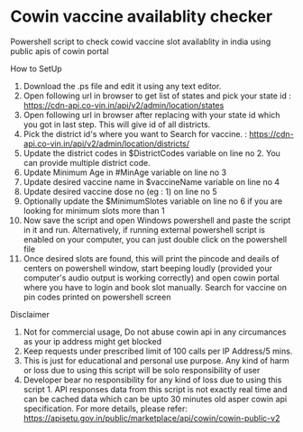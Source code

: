  # Cowin vaccine availablity checker
 Powershell script to check cowid vaccine slot availablity in india using public apis of cowin portal

 How to SetUp
 1. Download the .ps file and edit it using any text editor.
 2. Open following url in browser to get list of states and pick your state id : https://cdn-api.co-vin.in/api/v2/admin/location/states
 3. Open following url in browser  after replacing <stateid> with your state id which you got in last step. This will give id of all districts. 
 4. Pick the district id's where you want to  Search for vaccine. : https://cdn-api.co-vin.in/api/v2/admin/location/districts/<stateid>
 5. Update the district codes in $DistrictCodes variable on line no 2. You can provide multiple district code.
 6. Update Minimum Age in #MinAge variable on line no 3
 7. Update desired vaccine name in $vaccineName variable on line no 4
 8. Update desired vaccine dose no (eg : 1) on line no 5
 9. Optionally update the $MinimumSlotes variable on line no 6 if you are looking for minimum slots more than 1
 9. Now save the script and open Windows powershell and paste the script in it and run. Alternatively, if running external powershell script is enabled on your computer,
 you can just double click on the powershell file
 10. Once desired slots are found, this will print the pincode and deails of centers on powershell window, start beeping loudly (provided your computer's audio output is 
 working correctly) and open cowin portal where you have to login and book slot manually. Search for vaccine on pin codes printed on powershell screen

 Disclaimer
 1. Not for commercial usage, Do not abuse cowin api in any circumances as your ip address might get blocked
 2. Keep requests under prescribed limit of 100 calls per IP Address/5 mins.
 3. This is just for educational and personal use purpose. Any kind of harm or loss due to using this script will be solo responsibility of user
 4. Developer bear no responsibility for any kind of loss due to using this script 1. API responses data from this script is not exactly real time and can be cached data which can be upto 30 minutes old asper cowin api specification. For more details, please refer: https://apisetu.gov.in/public/marketplace/api/cowin/cowin-public-v2
